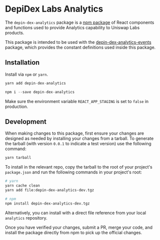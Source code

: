 # DepiDex Labs Analytics


The `depin-dex-analytics` package is a [npm package](https://www.npmjs.com/package/depin-dex-analytics) of React components and functions used to provide Analytics capability to Uniswap Labs products.

This package is intended to be used with the [depin-dex-analytics-events](https://www.npmjs.com/package/depin-dex-analytics-events) package, which provides the constant definitions used inside this package.

## Installation

Install via `npm` or `yarn`.

```js
yarn add depin-dex-analytics
```
```js
npm i --save depin-dex-analytics
```

Make sure the environment variable `REACT_APP_STAGING` is set to `false` in production.

## Development

When making changes to this package, first ensure your changes are designed as needed by installing your changes from a tarball. To generate the tarball (with version `0.0.1` to indicate a test version) use the following command:

```bash
yarn tarball
```

To install in the relevant repo, copy the tarball to the root of your project's `package.json` and run the following commands in your project's root:

```bash
# yarn
yarn cache clean
yarn add file:depin-dex-analytics-dev.tgz

# npm
npm install depin-dex-analytics-dev.tgz
```

Alternatively, you can install with a direct file reference from your local `analytics` repository.

Once you have verified your changes, submit a PR, merge your code, and install the package directly from npm to pick up the official changes.

